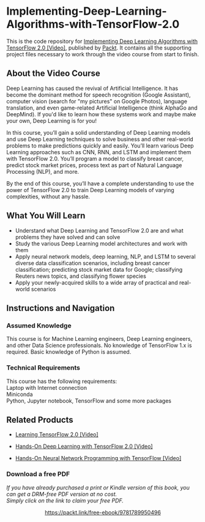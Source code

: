 # Implementing-Deep-Learning-Algorithms-with-TensorFlow-2.0

This is the code repository for [Implementing Deep Learning Algorithms with TensorFlow 2.0 [Video]](https://www.packtpub.com/big-data-and-business-intelligence/implementing-deep-learning-algorithms-tensorflow-20-video), published by [Packt](https://www.packtpub.com/?utm_source=github). It contains all the supporting project files necessary to work through the video course from start to finish.

## About the Video Course
Deep Learning has caused the revival of Artificial Intelligence. It has become the dominant method for speech recognition (Google Assistant), computer vision (search for "my pictures" on Google Photos), language translation, and even game-related Artificial Intelligence (think AlphaGo and DeepMind). If you'd like to learn how these systems work and maybe make your own, Deep Learning is for you! 

In this course, you’ll gain a solid understanding of Deep Learning models and use Deep Learning techniques to solve business and other real-world problems to make predictions quickly and easily. You’ll learn various Deep Learning approaches such as CNN, RNN, and LSTM and implement them with TensorFlow 2.0. You’ll program a model to classify breast cancer, predict stock market prices, process text as part of Natural Language Processing (NLP), and more. 

By the end of this course, you’ll have a complete understanding to use the power of TensorFlow 2.0 to train Deep Learning models of varying complexities, without any hassle. 

<H2>What You Will Learn</H2>
<DIV class=book-info-will-learn-text>
<UL>
<LI>Understand what Deep Learning and TensorFlow 2.0 are and what problems they have solved and can solve 
<LI>Study the various Deep Learning model architectures and work with them 
<LI>Apply neural network models, deep learning, NLP, and LSTM to several diverse data classification scenarios, including breast cancer classification; predicting stock market data for Google; classifying Reuters news topics, and classifying flower species 
<LI>Apply your newly-acquired skills to a wide array of practical and real-world scenarios
</LI></UL></DIV>

## Instructions and Navigation
### Assumed Knowledge
This course is for Machine Learning engineers, Deep Learning engineers, and other Data Science professionals. No knowledge of TensorFlow 1.x is required. Basic knowledge of Python is assumed.	

### Technical Requirements
This course has the following requirements:<br/>
Laptop with Internet connection <br/>
Miniconda<br/>
Python, Jupyter notebook, TensorFlow and some more packages<br/> 






## Related Products
* [Learning TensorFlow 2.0 [Video]](https://www.packtpub.com/big-data-and-business-intelligence/learning-tensorflow-20-video)

* [Hands-On Deep Learning with TensorFlow 2.0 [Video]](https://www.packtpub.com/application-development/hands-deep-learning-tensorflow-20-video)

* [Hands-On Neural Network Programming with TensorFlow [Video]](https://www.packtpub.com/application-development/hands-neural-network-programming-tensorflow-video)
### Download a free PDF

 <i>If you have already purchased a print or Kindle version of this book, you can get a DRM-free PDF version at no cost.<br>Simply click on the link to claim your free PDF.</i>
<p align="center"> <a href="https://packt.link/free-ebook/9781789950496">https://packt.link/free-ebook/9781789950496 </a> </p>